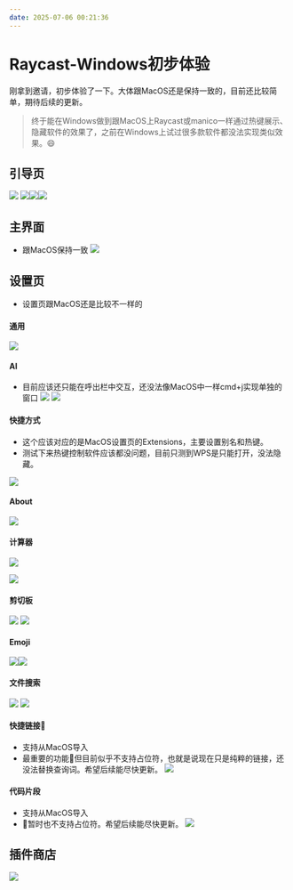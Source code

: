 ```yaml
---
date: 2025-07-06 00:21:36
---
```

# Raycast-Windows初步体验

刚拿到邀请，初步体验了一下。大体跟MacOS还是保持一致的，目前还比较简单，期待后续的更新。

>终于能在Windows做到跟MacOS上Raycast或manico一样通过热键展示、隐藏软件的效果了，之前在Windows上试过很多款软件都没法实现类似效果。😄
## 引导页
![](assets/Snipaste_2025-07-05_23-42-51.png)
![](assets/Snipaste_2025-07-05_23-43-12.png)![](assets/Snipaste_2025-07-05_23-43-46.png)![](assets/Snipaste_2025-07-05_23-43-31.png)

## 主界面
- 跟MacOS保持一致
![](assets/Snipaste_2025-07-06_01-01-55.png)
## 设置页
- 设置页跟MacOS还是比较不一样的
#### 通用
![](assets/Snipaste_2025-07-05_23-45-42.png)

#### AI
- 目前应该还只能在呼出栏中交互，还没法像MacOS中一样cmd+j实现单独的窗口
![](assets/Snipaste_2025-07-05_23-49-22.png)
![](assets/Snipaste_2025-07-06_01-04-22.png)
#### 快捷方式
- 这个应该对应的是MacOS设置页的Extensions，主要设置别名和热键。
- 测试下来热键控制软件应该都没问题，目前只测到WPS是只能打开，没法隐藏。

![](assets/Snipaste_2025-07-05_23-49-34.png)

#### About
![](assets/Snipaste_2025-07-05_23-49-43.png)

#### 计算器
![](assets/Snipaste_2025-07-05_23-49-49.png)

![](assets/Snipaste_2025-07-05_23-49-58.png)

#### 剪切板
![](assets/Snipaste_2025-07-05_23-50-06.png)
![](assets/Snipaste_2025-07-05_23-50-17.png)

#### Emoji
![](assets/Snipaste_2025-07-05_23-50-35.png)![](assets/Snipaste_2025-07-05_23-50-44.png)

#### 文件搜索
![](assets/Snipaste_2025-07-05_23-50-56.png)
![](assets/Snipaste_2025-07-05_23-51-11.png)

#### 快捷链接🚫
- 支持从MacOS导入
- 最重要的功能🚫但目前似乎不支持占位符，也就是说现在只是纯粹的链接，还没法替换查询词。希望后续能尽快更新。
![](assets/Snipaste_2025-07-05_23-51-29.png)
#### 代码片段
- 支持从MacOS导入
- 🚫暂时也不支持占位符。希望后续能尽快更新。
![](assets/Snipaste_2025-07-06_01-03-18.png)
## 插件商店
![](assets/Snipaste_2025-07-05_23-53-04.png)

<gitalk/>